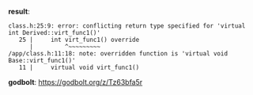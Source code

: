 **result**:
```
class.h:25:9: error: conflicting return type specified for 'virtual int Derived::virt_func1()'
   25 |     int virt_func1() override
      |         ^~~~~~~~~~
/app/class.h:11:18: note: overridden function is 'virtual void Base::virt_func1()'
   11 |     virtual void virt_func1()
```
**godbolt**: https://godbolt.org/z/Tz63bfa5r
